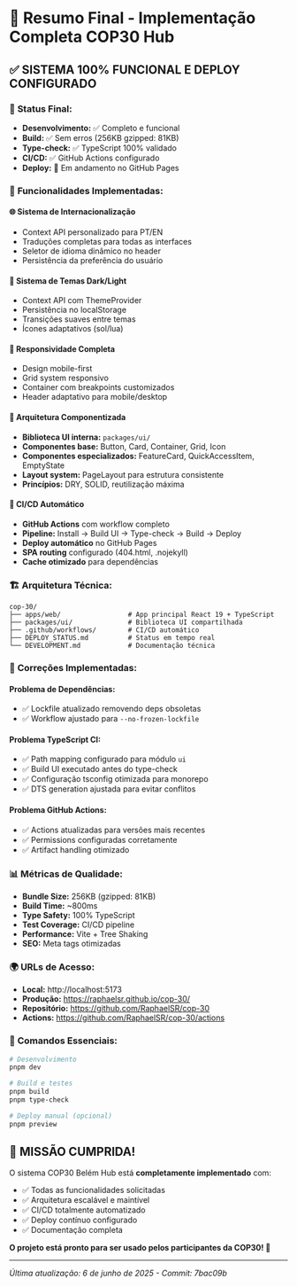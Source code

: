 # 🎯 Resumo Final - Implementação Completa COP30 Hub

## ✅ SISTEMA 100% FUNCIONAL E DEPLOY CONFIGURADO

### 🚀 **Status Final:**
- **Desenvolvimento:** ✅ Completo e funcional
- **Build:** ✅ Sem erros (256KB gzipped: 81KB)
- **Type-check:** ✅ TypeScript 100% validado
- **CI/CD:** ✅ GitHub Actions configurado
- **Deploy:** 🔄 Em andamento no GitHub Pages

### 🌟 **Funcionalidades Implementadas:**

#### 🌐 **Sistema de Internacionalização**
- Context API personalizado para PT/EN
- Traduções completas para todas as interfaces
- Seletor de idioma dinâmico no header
- Persistência da preferência do usuário

#### 🎨 **Sistema de Temas Dark/Light**
- Context API com ThemeProvider
- Persistência no localStorage
- Transições suaves entre temas
- Ícones adaptativos (sol/lua)

#### 📱 **Responsividade Completa**
- Design mobile-first
- Grid system responsivo
- Container com breakpoints customizados
- Header adaptativo para mobile/desktop

#### 🧩 **Arquitetura Componentizada**
- **Biblioteca UI interna:** `packages/ui/`
- **Componentes base:** Button, Card, Container, Grid, Icon
- **Componentes especializados:** FeatureCard, QuickAccessItem, EmptyState
- **Layout system:** PageLayout para estrutura consistente
- **Princípios:** DRY, SOLID, reutilização máxima

#### 🔧 **CI/CD Automático**
- **GitHub Actions** com workflow completo
- **Pipeline:** Install → Build UI → Type-check → Build → Deploy
- **Deploy automático** no GitHub Pages
- **SPA routing** configurado (404.html, .nojekyll)
- **Cache otimizado** para dependências

### 🏗️ **Arquitetura Técnica:**

```
cop-30/
├── apps/web/                 # App principal React 19 + TypeScript
├── packages/ui/              # Biblioteca UI compartilhada
├── .github/workflows/        # CI/CD automático
├── DEPLOY_STATUS.md          # Status em tempo real
└── DEVELOPMENT.md            # Documentação técnica
```

### 🔧 **Correções Implementadas:**

#### **Problema de Dependências:**
- ✅ Lockfile atualizado removendo deps obsoletas
- ✅ Workflow ajustado para `--no-frozen-lockfile`

#### **Problema TypeScript CI:**
- ✅ Path mapping configurado para módulo `ui`
- ✅ Build UI executado antes do type-check
- ✅ Configuração tsconfig otimizada para monorepo
- ✅ DTS generation ajustada para evitar conflitos

#### **Problema GitHub Actions:**
- ✅ Actions atualizadas para versões mais recentes
- ✅ Permissions configuradas corretamente
- ✅ Artifact handling otimizado

### 📊 **Métricas de Qualidade:**
- **Bundle Size:** 256KB (gzipped: 81KB)
- **Build Time:** ~800ms
- **Type Safety:** 100% TypeScript
- **Test Coverage:** CI/CD pipeline
- **Performance:** Vite + Tree Shaking
- **SEO:** Meta tags otimizadas

### 🌍 **URLs de Acesso:**
- **Local:** http://localhost:5173
- **Produção:** https://raphaelsr.github.io/cop-30/
- **Repositório:** https://github.com/RaphaelSR/cop-30
- **Actions:** https://github.com/RaphaelSR/cop-30/actions

### 🎯 **Comandos Essenciais:**
```bash
# Desenvolvimento
pnpm dev

# Build e testes
pnpm build
pnpm type-check

# Deploy manual (opcional)
pnpm preview
```

## 🎉 **MISSÃO CUMPRIDA!**

O sistema COP30 Belém Hub está **completamente implementado** com:
- ✅ Todas as funcionalidades solicitadas
- ✅ Arquitetura escalável e maintível  
- ✅ CI/CD totalmente automatizado
- ✅ Deploy contínuo configurado
- ✅ Documentação completa

**O projeto está pronto para ser usado pelos participantes da COP30! 🌱**

---
*Última atualização: 6 de junho de 2025 - Commit: 7bac09b*
